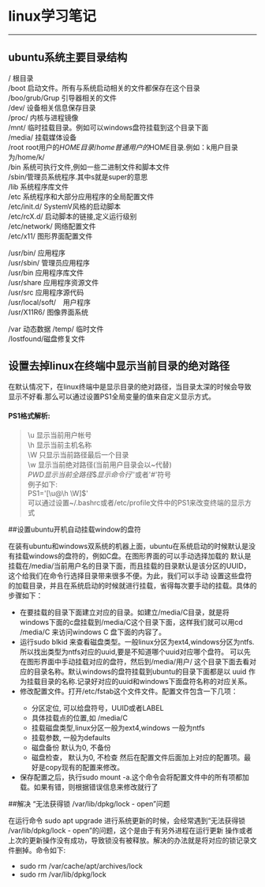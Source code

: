 
# linux学习笔记


---


## ubuntu系统主要目录结构  
/ 根目录  
/boot 启动文件。所有与系统启动相关的文件都保存在这个目录  
/boo/grub/Grup 引导器相关的文件  
/dev/ 设备相关信息保存目录  
/proc/ 内核与进程镜像  
/mnt/ 临时挂载目录。例如可以windows盘符挂载到这个目录下面  
/media/ 挂载媒体设备  
/root root用户的$HOME目录  
/home 普通用户的$HOME目录.例如：k用户目录为/home/k/  
/bin 系统可执行文件,例如一些二进制文件和脚本文件  
/sbin/管理员系统程序.其中s就是super的意思  
/lib 系统程序库文件  
/etc 系统程序和大部分应用程序的全局配置文件  
/etc/init.d/ SystemV风格的启动脚本  
/etc/rcX.d/ 启动脚本的链接,定义运行级别  
/etc/network/ 网络配置文件  
/etc/x11/ 图形界面配置文件  

/usr/bin/ 应用程序  
/usr/sbin/ 管理员应用程序  
/usr/bin 应用程序库文件  
/usr/share 应用程序资源文件  
/usr/src 应用程序源代码    
/usr/local/soft/　用户程序   
/usr/X11R6/ 图像界面系统    

/var 动态数据 
/temp/ 临时文件    
/lostfound/磁盘修复文件   


## 设置去掉linux在终端中显示当前目录的绝对路径
在默认情况下，在linux终端中是显示目录的绝对路径，当目录太深的时候会导致显示不好看.那么可以通过设置PS1全局变量的值来自定义显示方式。
#### PS1格式解析:
> \u 显示当前用户帐号  
> \h 显示当前主机名称  
> \W 只显示当前路径最后一个目录  
> \w 显示当前绝对路径(当前用户目录会以~代替)  
> $PWD显示当前全路径  
> \$ 显示命令行'$'或者'#'符号  
例子如下:  
PS1='[\u@\h \W]\$'  
可以通过设置~/.bashrc或者/etc/profile文件中的PS1来改变终端的显示方式



##设置ubuntu开机自动挂载window的盘符  


在装有ubuntu和windows双系统的机器上面，ubuntu在系统启动的时候默认是没有挂载windows的盘符的，例如C盘。在图形界面的可以手动选择加载的
默认是挂载在/media/当前用户名的目录下面，而且挂载的目录默认是该分区的UUID，这个给我们在命令行选择目录带来很多不便。为此，我们可以手动
设置这些盘符的加载目录，并且在系统启动的时候就进行挂载，省得每次要手动的挂载。具体的步骤如下：
  * 在要挂载的目录下面建立对应的目录。如建立/media/C目录，就是将windows下面的c盘挂载到/media/C这个目录下面，这样我们就可以用cd /media/C
  来访问windows C 盘下面的内容了。
  * 运行sudo blkid 来查看磁盘类型。一般linux分区为ext4,windows分区为ntfs.所以找出类型为ntfs对应的uuid,要是不知道哪个uuid对应哪个盘符。
    可以先在图形界面中手动挂载对应的盘符，然后到/media/用户/ 这个目录下面去看对应的目录名称。默认windows的盘符挂载到ubuntu的目录下面都是以
    uuid 作为挂载目录的名称.记录好对应的uuid和windows下面盘符名称的对应关系。
  * 修改配置文件。打开/etc/fstab这个文件文件。配置文件包含一下几项：   
    <file system> <mount point> <type> <options> <dump> <pass>    
    * <file system> 分区定位, 可以给盘符号，UUID或者LABEL
    * <mount point> 具体挂载点的位置,如 /media/C
    * <type> 挂载磁盘类型,linux分区一般为ext4,windows 一般为ntfs
    * <options> 挂载参数, 一般为defaults
    * <dump> 磁盘备份 默认为0, 不备份
    * <pass> 磁盘检查， 默认为0, 不检查
    然后在配置文件后面加上对应的配置项。最好是copy现有的配置来修改。
  * 保存配置之后，执行sudo mount -a.这个命令会将配置文件中的所有项都加载。如果有错，则根据错误信息来修改就行了  
  


  
##解决 “无法获得锁 /var/lib/dpkg/lock - open”问题  


在运行命令 sudo apt upgrade 进行系统更新的时候，会经常遇到“无法获得锁 /var/lib/dpkg/lock - open”的问题，这个是由于有另外进程在运行更新
操作或者上次的更新操作没有成功，导致锁没有被释放。解决的办法就是将对应的锁记录文件删掉。命令如下:  
* sudo rm /var/cache/apt/archives/lock  
* sudo rm /var/lib/dpkg/lock  







